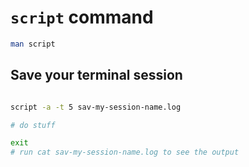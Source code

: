 # `script` command

```bash
man script
```

## Save your terminal session

```bash

script -a -t 5 sav-my-session-name.log

# do stuff

exit
# run cat sav-my-session-name.log to see the output
```
